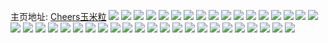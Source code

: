 主页地址: [Cheers玉米粒](https://weibo.com/u/6416974329) 
![](https://wx4.sinaimg.cn/mw2000/0070gY9Xly1h83sampwfgj31sc2dsb29.jpg) 
![](https://wx4.sinaimg.cn/mw2000/0070gY9Xly1h83sar9asnj30u019414i.jpg) 
![](https://wx4.sinaimg.cn/mw2000/0070gY9Xly1h83sakkpt4j31940u0naa.jpg) 
![](https://wx4.sinaimg.cn/mw2000/0070gY9Xly1h83sb0bcmdj30yq0n67ep.jpg) 
![](https://wx4.sinaimg.cn/mw2000/0070gY9Xly1h7ur6rdfgfj30sg0ixwkz.jpg) 
![](https://wx4.sinaimg.cn/mw2000/0070gY9Xly1h7ur6rzgk7j30sg0ix44b.jpg) 
![](https://wx4.sinaimg.cn/mw2000/0070gY9Xly1h7ur6tl61rj31940u07p5.jpg) 
![](https://wx4.sinaimg.cn/mw2000/0070gY9Xgy1h6sgy1yq25j32ym27y4qp.jpg) 
![](https://wx4.sinaimg.cn/mw2000/0070gY9Xgy1h6sgyw5eyuj33402c0e81.jpg) 
![](https://wx4.sinaimg.cn/mw2000/0070gY9Xly1h6owv6bgdlj31oy1oy4op.jpg) 
![](https://wx4.sinaimg.cn/mw2000/0070gY9Xly1h6owv51o3zj30mz0tvjx9.jpg) 
![](https://wx4.sinaimg.cn/mw2000/0070gY9Xly1h6iy2n6f52j31sc2dsqv5.jpg) 
![](https://wx4.sinaimg.cn/mw2000/0070gY9Xly1h6iy2ldvsqj30n00ccta6.jpg) 
![](https://wx4.sinaimg.cn/mw2000/0070gY9Xly1h61wevqbzij31sc2dse82.jpg) 
![](https://wx4.sinaimg.cn/mw2000/0070gY9Xly1h5q7id7mn8j31pi1pi1iw.jpg) 
![](https://wx4.sinaimg.cn/mw2000/0070gY9Xly1h5q7ibafnuj32632637wh.jpg) 
![](https://wx4.sinaimg.cn/mw2000/0070gY9Xly1h5q7icml49j31zz1zz7wh.jpg) 
![](https://wx4.sinaimg.cn/mw2000/0070gY9Xly1h5q7io7668j32c0340npd.jpg) 
![](https://wx4.sinaimg.cn/mw2000/0070gY9Xly1h5q7ifgekcj33402c0e81.jpg) 
![](https://wx4.sinaimg.cn/mw2000/0070gY9Xly1h5q7ihobfjj33402c0qv5.jpg) 
![](https://wx4.sinaimg.cn/mw2000/0070gY9Xly1h5q7ij2kuhj33402c04qq.jpg) 
![](https://wx4.sinaimg.cn/mw2000/0070gY9Xly1h5q7ik1090j33402c07wh.jpg) 
![](https://wx4.sinaimg.cn/mw2000/0070gY9Xly1h5q7igjquzj32c03401kx.jpg) 
![](https://wx4.sinaimg.cn/mw2000/0070gY9Xly1h5q7il6izoj32c03401ky.jpg) 
![](https://wx4.sinaimg.cn/mw2000/0070gY9Xly1h5q7ims6olj32c035ne82.jpg) 
![](https://wx4.sinaimg.cn/mw2000/0070gY9Xly1h5q7iecxdlj33402c0e82.jpg) 
![](https://wx4.sinaimg.cn/mw2000/0070gY9Xly1h5q7iq6w4xj33402c0e82.jpg) 
![](https://wx4.sinaimg.cn/mw2000/0070gY9Xly1h5q7infd1fj32c0340e81.jpg) 
![](https://wx4.sinaimg.cn/mw2000/0070gY9Xly1h5q7i9rk4nj32c02tnu0x.jpg) 
![](https://wx4.sinaimg.cn/mw2000/0070gY9Xgy1h5p6c87umhj30u00u00y2.jpg) 
![](https://wx4.sinaimg.cn/mw2000/0070gY9Xgy1h5p6c979b3j30u00u0dmp.jpg) 
![](https://wx4.sinaimg.cn/mw2000/0070gY9Xgy1h5p6c7e1iuj30u00u0q8c.jpg) 
![](https://wx4.sinaimg.cn/mw2000/0070gY9Xgy1h5p6c9zckwj30u00u077j.jpg) 
![](https://wx4.sinaimg.cn/mw2000/0070gY9Xgy1h5p6capnmpj30u00u0448.jpg) 
![](https://wx4.sinaimg.cn/mw2000/0070gY9Xgy1h5p6cbalclj30u00u0mzk.jpg) 
![](https://wx4.sinaimg.cn/mw2000/0070gY9Xgy1h5p6cbx5wdj30u00u0qct.jpg) 
![](https://wx4.sinaimg.cn/mw2000/0070gY9Xgy1h5p6ccir1bj30u00u0goa.jpg) 
![](https://wx4.sinaimg.cn/mw2000/0070gY9Xgy1h5p6cd2aq2j30u10u0wgz.jpg) 
![](https://wx4.sinaimg.cn/mw2000/0070gY9Xly1h5mrc4fddsj30u00u0qbg.jpg) 
![](https://wx4.sinaimg.cn/mw2000/0070gY9Xly1h5mrc3gzh0j31kq2d3nmb.jpg) 
